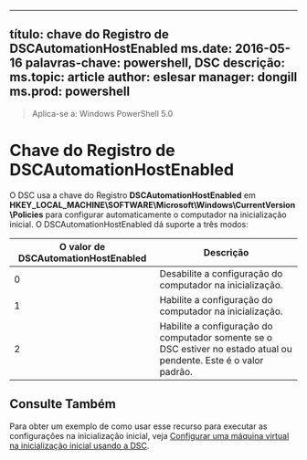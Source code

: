 
---
título: chave do Registro de DSCAutomationHostEnabled ms.date: 2016-05-16 palavras-chave: powershell, DSC descrição:  
ms.topic:  article author:  eslesar manager:  dongill ms.prod:  powershell
---

>Aplica-se a: Windows PowerShell 5.0

# <a name="dscautomationhostenabled-registry-key"></a>Chave do Registro de DSCAutomationHostEnabled

O DSC usa a chave do Registro **DSCAutomationHostEnabled** em **HKEY_LOCAL_MACHINE\SOFTWARE\Microsoft\Windows\CurrentVersion\Policies** para configurar automaticamente o computador na inicialização inicial.
O DSCAutomationHostEnabled dá suporte a três modos:

|  O valor de DSCAutomationHostEnabled  |  Descrição   | 
|---|---| 
0 | Desabilite a configuração do computador na inicialização. |
1 | Habilite a configuração do computador na inicialização. |
2 | Habilite a configuração do computador somente se o DSC estiver no estado atual ou pendente. Este é o valor padrão. |

## <a name="see-also"></a>Consulte Também

Para obter um exemplo de como usar esse recurso para executar as configurações na inicialização inicial, veja [Configurar uma máquina virtual na inicialização inicial usando a DSC](bootstrapDsc.md).


